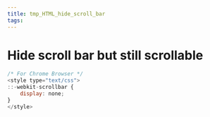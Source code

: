 ```yaml
---
title: tmp_HTML_hide_scroll_bar
tags:
---
```

Hide scroll bar but still scrollable
===

```js
/* For Chrome Browser */
<style type="text/css">
::-webkit-scrollbar { 
    display: none; 
}
</style>
```